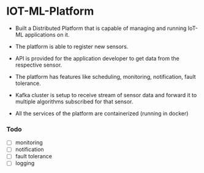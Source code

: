 # IOT-ML-Platform
 - Built a Distributed Platform that is capable of managing and running IoT-ML applications on it. 

 - The platform is able to register new sensors. 

 - API is provided for the application developer to get data from the respective sensor. 

 - The platform has features like scheduling, monitoring, notification, fault tolerance. 

 - Kafka cluster is setup to receive stream of sensor data and forward it to multiple algorithms subscribed for that sensor. 

 - All the services of the platform are containerized (running in docker)
 

### Todo

- [ ] monitoring
- [ ] notification
- [ ] fault tolerance
- [ ] logging
